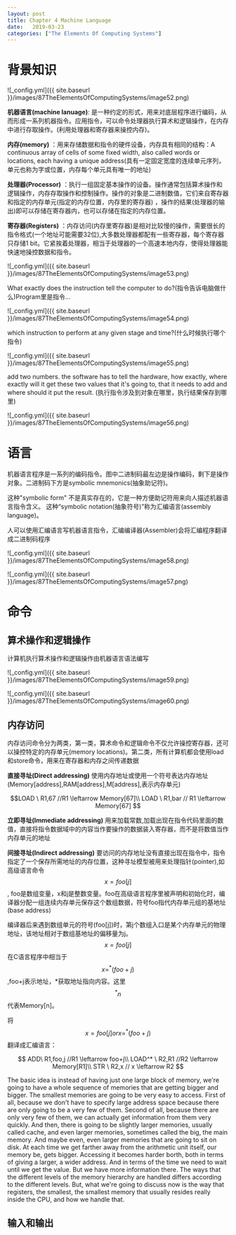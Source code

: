 ```yaml
---
layout: post
title: Chapter 4 Machine Language
date:   2019-03-23
categories: ["The Elements Of Computing Systems"]
---
```


# 背景知识

![_config.yml]({{ site.baseurl }}/images/87TheElementsOfComputingSystems/image52.png) 

**机器语言(machine lanuage)**: 是一种约定的形式，用来对底层程序进行编码，从而形成一系列机器指令。应用指令，可以命令处理器执行算术和逻辑操作，在内存中进行存取操作。(利用处理器和寄存器来操控内存)。

**内存(memory)** ：用来存储数据和指令的硬件设备，内存具有相同的结构：A continuous array of cells of some fixed width, also called words or locations, each having a unique address(具有一定固定宽度的连续单元序列，单元也称为字或位置，内存每个单元具有唯一的地址) 

**处理器(Processor)** ：执行一组固定基本操作的设备。操作通常包括算术操作和逻辑操作，内存存取操作和控制操作。操作的对象是二进制数值，它们来自寄存器和指定的内存单元(指定的内存位置，内存里的寄存器) ，操作的结果(处理器的输出)即可以存储在寄存器内，也可以存储在指定的内存位置。

**寄存器(Registers)** ：内存访问(内存里寄存器)是相对比较慢的操作，需要很长的指令格式(一个地址可能需要32位),大多数处理器都配有一些寄存器，每个寄存器只存储1 bit。它紧挨着处理器，相当于处理器的一个高速本地内存，使得处理器能快速地操控数据和指令。



![_config.yml]({{ site.baseurl }}/images/87TheElementsOfComputingSystems/image53.png)  

What exactly does the instruction tell the computer to do?(指令告诉电脑做什么)Program里是指令...   
 
![_config.yml]({{ site.baseurl }}/images/87TheElementsOfComputingSystems/image54.png) 

which instruction to perform at any given stage and time?(什么时候执行哪个指令)

![_config.yml]({{ site.baseurl }}/images/87TheElementsOfComputingSystems/image55.png) 


add two numbers. the software has to tell the hardware, how exactly, where exactly will it get these two values that it's going to, that it needs to add and where should it put the result. (执行指令涉及到对象在哪里，执行结果保存到哪里)

![_config.yml]({{ site.baseurl }}/images/87TheElementsOfComputingSystems/image56.png) 

# 语言  

机器语言程序是一系列的编码指令。图中二进制码最左边是操作编码，剩下是操作对象。二进制码下方是symbolic mnemonics(抽象助记符)。   

这种"symbolic form" 不是真实存在的，它是一种方便助记符用来向人描述机器语言指令含义。 这种“symbolic notation(抽象符号)”称为汇编语言(assembly language)。  

人可以使用汇编语言写机器语言指令，汇编编译器(Assembler)会将汇编程序翻译成二进制码程序  

![_config.yml]({{ site.baseurl }}/images/87TheElementsOfComputingSystems/image58.png) 

![_config.yml]({{ site.baseurl }}/images/87TheElementsOfComputingSystems/image57.png)  


# 命令 

## 算术操作和逻辑操作  

计算机执行算术操作和逻辑操作由机器语言语法编写  

![_config.yml]({{ site.baseurl }}/images/87TheElementsOfComputingSystems/image59.png)  

![_config.yml]({{ site.baseurl }}/images/87TheElementsOfComputingSystems/image60.png)

## 内存访问   

内存访问命令分为两类，第一类，算术命令和逻辑命令不仅允许操控寄存器，还可以操控特定的内存单元(memory locations)。第二类，所有计算机都会使用load和store命令，用来在寄存器和内存之间传递数据

**直接寻址(Direct addressing)** 使用内存地址或使用一个符号表达内存地址(Memory[address],RAM[address],M[address],表示内存单元)

$$LOAD \ R1,67  //R1 \leftarrow Memory[67]\\
LOAD \ R1,bar // R1 \leftarrow Memory[67] $$

**立即寻址(Immediate addressing)** 用来加载常数,加载出现在指令代码里面的数值，直接将指令数据域中的内容当作要操作的数据装入寄存器，而不是将数值当作内存单元的地址

**间接寻址(Indirect addressing)** 要访问的内存地址没有直接出现在指令中，指令指定了一个保存所需地址的内存位置，这种寻址模型被用来处理指针(pointer),如高级语言命令$$x=foo[j]$$, foo是数组变量，x和j是整数变量。foo在高级语言程序里被声明和初始化时，编译器分配一组连续内存单元保存这个数组数据，符号foo指代内存单元组的基地址(base address)

编译器后来遇到数组单元的符号(foo[j])时，第j个数组入口是某个内存单元的物理地址，该地址相对于数组基地址的偏移量为j。$$x=foo[j]$$在C语言程序中相当于$$x=^*(foo+j)$$,foo+j表示地址，*获取地址指向内容。这里$$^* n$$代表Memory[n]。

将$$x=foo[j] or x=^*(foo+j)$$翻译成汇编语言：

$$
ADD\ R1,foo,j //R1 \leftarrow foo+j\\
LOAD^* \ R2,R1 //R2 \leftarrow Memory[R1]\\
STR \  R2,x // x \leftarrow R2
$$

The basic idea is instead of having just one large block of memory, we're going to have a whole sequence of memories that are getting bigger and bigger. The smallest memories are going to be very easy to access. First of all, because we don't have to specify large address space because there are only going to be a very few of them. Second of all, because there are only very few of them, we can actually get information from them very quickly. And then, there is going to be slightly larger memories, usually called cache, and even larger memories, sometimes called the big, the main memory. And maybe even, even larger memories that are going to sit on disk. At each time we get farther away from the arithmetic unit itself, our memory be, gets bigger. Accessing it becomes harder borth, both in terms of giving a larger, a wider address. And in terms of the time we need to wait until we get the value. But we have more information there. The ways that the different levels of the memory hierarchy are handled differs according to the different levels. But, what we're going to discuss now is the way that registers, the smallest, the smallest memory that usually resides really inside the CPU, and how we handle that.


## 输入和输出
